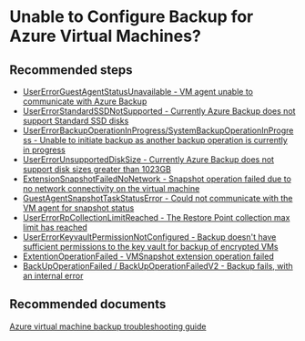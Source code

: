 <properties
	pageTitle="Azure IAAS VM Backup Configure Protection"
	description="Azure IAAS VM Backup Configure Protection failures"
	service="microsoft.recoveryservices"
	resource="vaults"
	authors="kasparks"
	ms.author="kasparks"
	displayOrder=""
	selfHelpType="generic"
	supportTopicIds="32553285"
	resourceTags=""
	productPesIds="15207"
	cloudEnvironments="public"
	articleId="95333929-5668-4cb5-bed3-3855436ddbf7"
/>

# Unable to Configure Backup for Azure  Virtual Machines?
## **Recommended steps**
- [UserErrorGuestAgentStatusUnavailable - VM agent unable to communicate with Azure Backup](https://docs.microsoft.com/azure/backup/backup-azure-troubleshoot-vm-backup-fails-snapshot-timeout#UserErrorGuestAgentStatusUnavailable-vm-agent-unable-to-communicate-with-azure-backup) <br>
- [UserErrorStandardSSDNotSupported - Currently Azure Backup does not support Standard SSD disks](https://docs.microsoft.com/azure/backup/backup-azure-troubleshoot-vm-backup-fails-snapshot-timeout#usererrorstandardssdnotsupported---currently-azure-backup-does-not-support-standard-ssd-disks) <br>
- [UserErrorBackupOperationInProgress/SystemBackupOperationInProgress - Unable to initiate backup as another backup operation is currently in progress](https://docs.microsoft.com/azure/backup/backup-azure-troubleshoot-vm-backup-fails-snapshot-timeout#usererrorbackupoperationinprogress---unable-to-initiate-backup-as-another-backup-operation-is-currently-in-progress) <br>
- [UserErrorUnsupportedDiskSize - Currently Azure Backup does not support disk sizes greater than 1023GB](https://docs.microsoft.com/azure/backup/backup-azure-troubleshoot-vm-backup-fails-snapshot-timeout#usererrorunsupporteddisksize---currently-azure-backup-does-not-support-disk-sizes-greater-than-1023gb) <br>
- [ExtensionSnapshotFailedNoNetwork - Snapshot operation failed due to no network connectivity on the virtual machine](https://docs.microsoft.com/azure/backup/backup-azure-troubleshoot-vm-backup-fails-snapshot-timeout#ExtensionSnapshotFailedNoNetwork-snapshot-operation-failed-due-to-no-network-connectivity-on-the-virtual-machine) <br>
- [GuestAgentSnapshotTaskStatusError - Could not communicate with the VM agent for snapshot status](https://docs.microsoft.com/azure/backup/backup-azure-troubleshoot-vm-backup-fails-snapshot-timeout#guestagentsnapshottaskstatuserror---could-not-communicate-with-the-vm-agent-for-snapshot-status) <br>
- [UserErrorRpCollectionLimitReached - The Restore Point collection max limit has reached](https://docs.microsoft.com/azure/backup/backup-azure-troubleshoot-vm-backup-fails-snapshot-timeout#usererrorrpcollectionlimitreached---the-restore-point-collection-max-limit-has-reached) <br>
- [UserErrorKeyvaultPermissionNotConfigured - Backup doesn't have sufficient permissions to the key vault for backup of encrypted VMs](https://docs.microsoft.com/azure/backup/backup-azure-vms-encryption#troubleshooting-errors) <br>
- [ExtentionOperationFailed - VMSnapshot extension operation failed](https://docs.microsoft.com/azure/backup/backup-azure-troubleshoot-vm-backup-fails-snapshot-timeout#ExtentionOperationFailed-vmsnapshot-extension-operation-failed) <br>
- [BackUpOperationFailed / BackUpOperationFailedV2 - Backup fails, with an internal error](https://docs.microsoft.com/azure/backup/backup-azure-troubleshoot-vm-backup-fails-snapshot-timeout#backupoperationfailed--backupoperationfailedv2---backup-fails-with-an-internal-error) <br>

## **Recommended documents**
[Azure virtual machine backup troubleshooting guide](https://azure.microsoft.com/documentation/articles/backup-azure-vms-troubleshoot/)
